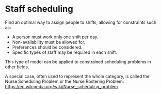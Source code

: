 # Staff scheduling
Find an optimal way to assign people to shifts, allowing for constraints such as:
- A person must work only one shift per day.
- Non-availability must be allowed for.
- Preferences should be considered.
- Specific types of staff may be required in each shift.

This type of model can be applied to constrained scheduling problems in other fields.

A special case, often used to represent the whole category, is called the Nurse Scheduling Problem or the Nurse Rostering Problem: https://en.wikipedia.org/wiki/Nurse_scheduling_problem
